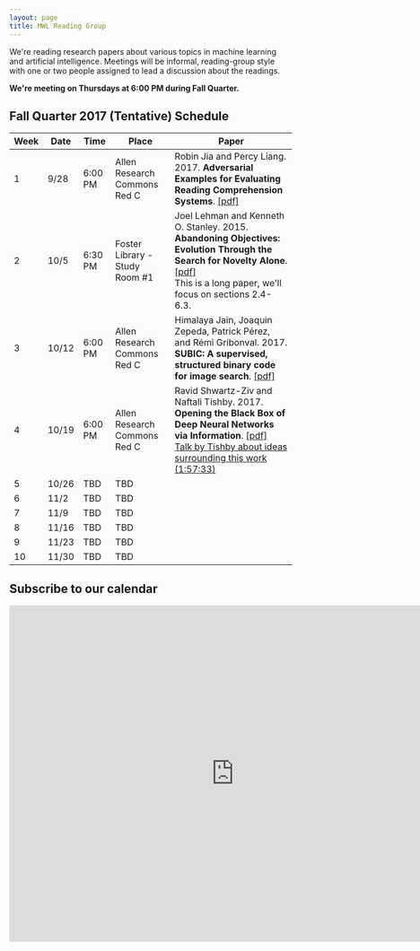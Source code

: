 ```yaml
---
layout: page
title: MWL Reading Group
---
```


We're reading research papers about various topics in machine learning and
artificial intelligence. Meetings will be informal, reading-group style with one
or two people assigned to lead a discussion about the readings.

**We're meeting on Thursdays at 6:00 PM during Fall Quarter.**

## Fall Quarter 2017 (Tentative) Schedule

| Week | Date | Time | Place | Paper |
|------|------|------|-------|-------|
|    1 | 9/28 | 6:00 PM | Allen Research Commons Red C | Robin Jia and Percy Liang. 2017. **Adversarial Examples for Evaluating Reading Comprehension Systems**. [[pdf]](https://www.semanticscholar.org/paper/Adversarial-Examples-for-Evaluating-Reading-Compre-Jia-Liang/1e845782ffd510efea1a031e5a9ed7b28d23d662) |
|    2 | 10/5 | 6:30 PM | Foster Library - Study Room #1 | Joel Lehman and Kenneth O. Stanley. 2015. **Abandoning Objectives: Evolution Through the Search for Novelty Alone**. [[pdf]](https://www.semanticscholar.org/paper/Abandoning-Objectives-Evolution-Through-the-Search-Lehman-Stanley/44a7d9492c30bfa57f69efa6f0fbbe39da666752) <br> This is a long paper, we'll focus on sections 2.4-6.3.|
|    3 | 10/12 | 6:00 PM | Allen Research Commons Red C | Himalaya Jain, Joaquin Zepeda, Patrick Pérez, and Rémi Gribonval. 2017. **SUBIC: A supervised, structured binary code for image search**. [[pdf]](https://www.semanticscholar.org/paper/SUBIC-A-supervised-structured-binary-code-for-imag-Jain-Zepeda/6598630bec131a1da9a8fb6cd6b17a1f8bbd48a9) |
|    4 | 10/19 | 6:00 PM | Allen Research Commons Red C | Ravid Shwartz-Ziv and Naftali Tishby. 2017. **Opening the Black Box of Deep Neural Networks via Information**. [[pdf]](https://www.semanticscholar.org/paper/Opening-the-Black-Box-of-Deep-Neural-Networks-via-Shwartz-Ziv-Tishby/0b304b127a9290d37d83e2f32d35e045bbb8d339) <br> [Talk by Tishby about ideas surrounding this work (1:57:33)](https://www.youtube.com/watch?v=RKvS958AqGY&t=530s) |
|    5 | 10/26 | TBD | TBD |                     |
|    6 | 11/2 | TBD | TBD |                     |
|    7 | 11/9 | TBD | TBD |                     |
|    8 | 11/16 | TBD | TBD |                     |
|    9 | 11/23 | TBD | TBD |                     |
|   10 | 11/30 | TBD | TBD |                     |

## Subscribe to our calendar

<iframe src="https://calendar.google.com/calendar/embed?src=n1h36rcrbe7fj7fk78bthomjt8%40group.calendar.google.com&ctz=America/Los_Angeles" style="border: 0" width="800" height="600" frameborder="0" scrolling="no"></iframe>
